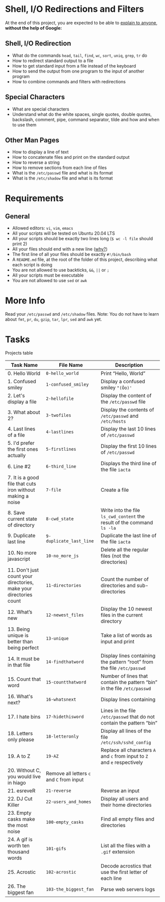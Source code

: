 # Shell, I/O Redirections and Filters
At the end of this project, you are expected to be able to [explain to anyone](https://fs.blog/feynman-learning-technique/?fbclid=IwAR2K5_BGPVo0QjJXkOIIqNsqcXK4lTskPWJvA0asKQIGtCPWaQBdKmj1Ztg),
**without the help of Google:**

## Shell, I/O Redirection
* What do the commands `head`, `tail`, `find`, `wc`, `sort`, `uniq`, `grep`, `tr` do
* How to redirect standard output to a file
* How to get standard input from a file instead of the keyboard
* How to send the output from one program to the input of another program
* How to combine commands and filters with redirections

## Special Characters
* What are special characters
* Understand what do the white spaces, single quotes, double quotes, backslash, comment, pipe, command separator, tilde and how and when to use them

## Other Man Pages
* How to display a line of text
* How to concatenate files and print on the standard output
* How to reverse a string
* How to remove sections from each line of files
* What is the `/etc/passwd` file and what is its format
* What is the `/etc/shadow` file and what is its format

# Requirements
## General
* Allowed editors: `vi`, `vim`, `emacs`
* All your scripts will be tested on Ubuntu 20.04 LTS
* All your scripts should be exactly two lines long (`$ wc -l file` should print 2)
* All your files should end with a new line ([why?](https://unix.stackexchange.com/questions/18743/whats-the-point-in-adding-a-new-line-to-the-end-of-a-file/18789))
* The first line of all your files should be exactly `#!/bin/bash`
* A `README.md` file, at the root of the folder of this project, describing what each script is doing
* You are not allowed to use backticks, `&&`, `||` or `;`
* All your scripts must be executable
* You are not allowed to use `sed` or `awk`

# More Info
Read your `/etc/passwd` and `/etc/shadow` files.
Note: You do not have to learn about `fmt`, `pr`, `du`, `gzip`, `tar`, `lpr`, `sed` and `awk` yet.

# Tasks
Projects table

| Task Name  | File Name | Description |
| --------------- | ------------------------------ |---------------------------------------------------------------|
| 0. Hello World  | `0-hello_world`  | Print “Hello, World” |
| 1. Confused smiley | `1-confused_smiley` | Display a confused smiley `"(Ôo)'` |
| 2. Let's display a file | `2-hellofile` | Display the content of the `/etc/passwd` file |
| 3. What about 2? | `3-twofiles` | Display the contents of `/etc/passwd` and `/etc/hosts` |
| 4. Last lines of a file | `4-lastlines` | Display the last 10 lines of `/etc/passwd` |
| 5. I'd prefer the first ones actually | `5-firstlines` | Display the first 10 lines of `/etc/passwd` |
| 6. Line #2 | `6-third_line` | Displays the third line of the file `iacta` |
| 7. It is a good file that cuts iron without making a noise | `7-file` | Create a file |
| 8. Save current state of directory | `8-cwd_state` | Write into the file `ls_cwd_content` the result of the command `ls -la` |
| 9. Duplicate last line | `9-duplicate_last_line` | Duplicate the last line of the file `iacta` |
| 10. No more javascript | `10-no_more_js` | Delete all the regular files (not the directories) |
| 11. Don't just count your directories, make your directories count | `11-directories` | Count the number of directories and sub-directories |
| 12. What’s new | `12-newest_files` | Display the 10 newest files in the current directory |
| 13. Being unique is better than being perfect | `13-unique` | Take a list of words as input and print |
| 14. It must be in that file | `14-findthatword` | Display lines containing the pattern “root” from the file `/etc/passwd` |
| 15. Count that word | `15-countthatword` | Number of lines that contain the pattern “bin” in the file `/etc/passwd` |
| 16. What's next? | `16-whatsnext` | Display lines containing |
| 17. I hate bins | `17-hidethisword` | Lines in the file `/etc/passwd` that do not contain the pattern “bin” |
| 18. Letters only please | `18-letteronly` | Display all lines of the file `/etc/ssh/sshd_config` |
| 19. A to Z | `19-AZ` | Replace all characters `A` and `c` from input to `Z` and `e` respectively |
| 20. Without C, you would live in hiago | Remove all letters `c` and `C` from input |
| 21. esreveR | `21-reverse` | Reverse an input |
| 22. DJ Cut Killer | `22-users_and_homes` | Display all users and their home directories |
| 23. Empty casks make the most noise | `100-empty_casks` | Find all empty files and directories |
| 24. A gif is worth ten thousand words | `101-gifs` | List all the files with a `.gif` extension |
| 25. Acrostic | `102-acrostic` | Decode acrostics that use the first letter of each line |
| 26. The biggest fan | `103-the_biggest_fan` | Parse web servers logs | 
